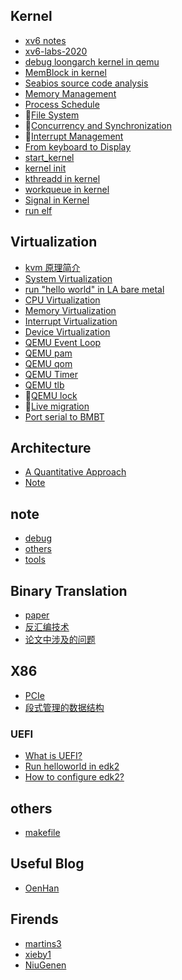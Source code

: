 ## Kernel

- [xv6 notes](./kernel/xv6.md)
- [xv6-labs-2020](https://github.com/UtopianFuture/xv6-labs)
- [debug loongarch kernel in qemu](./kernel/debug-loongarch-kernel-in-qemu.md)
- [MemBlock in kernel](./kernel/Analysis-memblock_add_range.md)
- [Seabios source code analysis](./kernel/Analysis-Seabios.md)
- [Memory Management](./kernel/Memory-Management.md)
- [Process Schedule](./kernel/Process-Schedule.md)
- 🚧[File System](./kernel/File-System.md)
- 🚧[Concurrency and Synchronization](./kernel/Concurrency-Synchronization)
- 🚧[Interrupt Management](./kernel/Interrupt-Management.md)
- [From keyboard to Display](./kernel/From-keyboard-to-Display.md)
- [start_kernel](./kernel/start_kernel.md)
- [kernel init](./kernel/kernel_init.md)
- [kthreadd in kernel](./kernel/kthreadd.md)
- [workqueue in kernel](./kernel/workqueue.md)
- [Signal in Kernel](./kernel/Signal-Mechanism.md)
- [run elf](./kernel/run-elf.md)

## Virtualization
- [kvm 原理简介](./virtualization/kvm.md)
- [System Virtualization](./virtualization/System-Virtualization.md)
- [run "hello world" in LA bare metal](./virtualization/run-helloworld-in-LA-bare-metal.md)
- [CPU Virtualization](./virtualization/CPU-Virtualization.md)
- [Memory Virtualization](./virtualization/Memory-Virtualization.md)
- [Interrupt Virtualization](./virtualization/Interrupt-Virtualization.md)
- [Device Virtualization](./virtualization/Device-Virtualization.md)
- [QEMU Event Loop](./virtualization/QEMU-event-loop.md)
- [QEMU pam](./virtualization/QEMU-pam.md)
- [QEMU qom](./virtualization/QEMU-qom.md)
- [QEMU Timer](./virtualization/QEMU-timer.md)
- [QEMU tlb](./virtualization/QEMU-tlb.md)
- 🚧[QEMU lock](./virtualization/QEMU-lock)
- 🚧[Live migration](./virtualization/Live-Migration.md)
- [Port serial to BMBT](./virtualization/port-serial.md)

## Architecture

- [A Quantitative Approach](./Architecture/A-Quantitative-Approach.md)
- [Note](./Note.md)

## note

- [debug](./linux-note/debug.md)
- [others](./linux-note/others.md)
- [tools](./linux-note/tool.md)

## Binary Translation
- [paper](https://github.com/UtopianFuture/UtopianFuture.github.io/tree/master/BinaryTranslation/papers)
- [反汇编技术](./BinaryTranslation/%E5%8F%8D%E6%B1%87%E7%BC%96%E6%8A%80%E6%9C%AF.md)
- [论文中涉及的问题](./BinaryTranslation/%E8%AE%BA%E6%96%87%E4%B8%AD%E6%B6%89%E5%8F%8A%E7%9A%84%E9%97%AE%E9%A2%98.md)

## X86
- [PCIe](./X86/PCIe.md)
- [段式管理的数据结构](./X86/Segment-data-structure.md)

### UEFI
- [What is UEFI?](./uefi/what-is-uefi.md)
- [Run helloworld in edk2](./uefi/run-helloworld-in-edk2.md)
- [How to configure edk2?](./uefi/UEFI.md)

## others
- [makefile](https://makefiletutorial.com/#fancy-rules)

## Useful Blog
- [OenHan](https://abelsu7.top/2019/07/07/qemu-kvm-live-migration/#OenHan-%E7%9A%84%E6%96%87%E7%AB%A0%E5%88%97%E8%A1%A8)

## Firends
- [martins3](https://martins3.github.io/)
- [xieby1](https://github.com/xieby1)
- [NiuGenen](https://github.com/NiuGenen)
